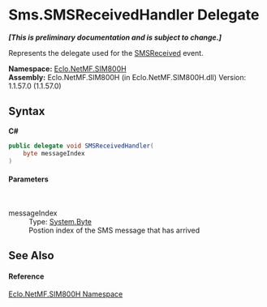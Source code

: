 # Sms.SMSReceivedHandler Delegate
 _**\[This is preliminary documentation and is subject to change.\]**_

Represents the delegate used for the <a href="E_Eclo_NetMF_SIM800H_Sms_SMSReceived">SMSReceived</a> event.

**Namespace:**&nbsp;<a href="N_Eclo_NetMF_SIM800H">Eclo.NetMF.SIM800H</a><br />**Assembly:**&nbsp;Eclo.NetMF.SIM800H (in Eclo.NetMF.SIM800H.dll) Version: 1.1.57.0 (1.1.57.0)

## Syntax

**C#**<br />
``` C#
public delegate void SMSReceivedHandler(
	byte messageIndex
)
```


#### Parameters
&nbsp;<dl><dt>messageIndex</dt><dd>Type: <a href="http://msdn2.microsoft.com/en-us/library/yyb1w04y" target="_blank">System.Byte</a><br />Postion index of the SMS message that has arrived</dd></dl>

## See Also


#### Reference
<a href="N_Eclo_NetMF_SIM800H">Eclo.NetMF.SIM800H Namespace</a><br />